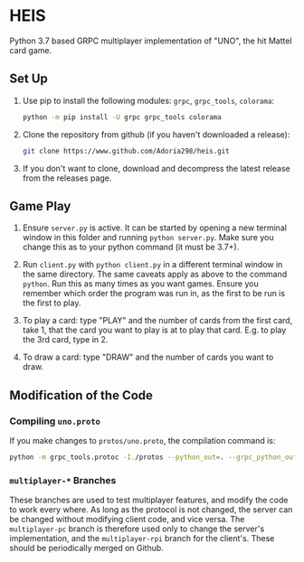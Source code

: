 # HEIS

Python 3.7 based GRPC multiplayer implementation of "UNO", the hit Mattel card game.

## Set Up

1. Use pip to install the following modules: `grpc`, `grpc_tools`, `colorama`:

    ```sh
    python -m pip install -U grpc grpc_tools colorama
    ```

2. Clone the repository from github (if you haven't downloaded a release):

    ```sh
    git clone https://www.github.com/Adoria298/heis.git
    ```

3. If you don't want to clone, download and decompress the latest release from the releases page.

## Game Play

1. Ensure `server.py` is active. It can be started by opening a new terminal window in this folder and running `python server.py`. Make sure you change this as to your python command (it must be 3.7+).

2. Run `client.py` with `python client.py` in a different terminal window in the same directory. The same caveats apply as above to the command `python`. Run this as many times as you want games.  Ensure you remember which order the program was run in, as the first to be run is the first to play.

3. To play a card: type "PLAY" and the number of cards from the first card, take 1, that the card you want to play is at to play that card. E.g. to play the 3rd card, type in 2.

4. To draw a card: type "DRAW" and the number of cards you want to draw.

## Modification of the Code

### Compiling `uno.proto`

If you make changes to `protos/uno.proto`, the compilation command is:

```sh
python -m grpc_tools.protoc -I./protos --python_out=. --grpc_python_out=. ./protos/uno.proto
```

### `multiplayer-*` Branches

These branches are used to test multiplayer features, and modify the code to work every where. As long as the protocol is not changed, the server can be changed without modifying client code, and vice versa. The `multiplayer-pc` branch is therefore used only to change the server's implementation, and the `multiplayer-rpi` branch for the client's. These should be periodically merged on Github.
